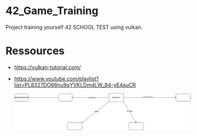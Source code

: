 # 42_Game_Training

Project training yourself 42 SCHOOL TEST using vulkan.

# Ressources

- https://vulkan-tutorial.com/
- https://www.youtube.com/playlist?list=PL8327DO66nu9qYVKLDmdLW_84-yE4auCR

  <img src="Game.drawio.png"/>
